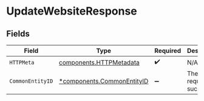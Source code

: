 # UpdateWebsiteResponse


## Fields

| Field                                                                   | Type                                                                    | Required                                                                | Description                                                             |
| ----------------------------------------------------------------------- | ----------------------------------------------------------------------- | ----------------------------------------------------------------------- | ----------------------------------------------------------------------- |
| `HTTPMeta`                                                              | [components.HTTPMetadata](../../models/components/httpmetadata.md)      | :heavy_check_mark:                                                      | N/A                                                                     |
| `CommonEntityID`                                                        | [*components.CommonEntityID](../../models/components/commonentityid.md) | :heavy_minus_sign:                                                      | The request has succeeded.                                              |